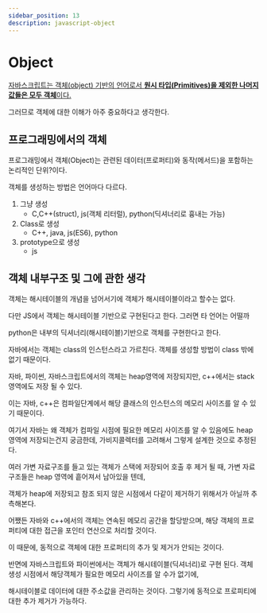 ```yaml
---
sidebar_position: 13
description: javascript-object
---
```


# Object

[자바스크립트는 객체(object) 기반의 언어로서 **원시 타입(Primitives)을 제외한 나머지 값들은 모두 객체**이다.](./types#object-type객체-타입)

그러므로 객체에 대한 이해가 아주 중요하다고 생각한다.

## 프로그래밍에서의 객체

프로그래밍에서 객체(Object)는 관련된 데이터(프로퍼티)와 동작(메서드)을 포함하는 논리적인 단위?이다.

객체를 생성하는 방법은 언어마다 다르다.

1. 그냥 생성
   - C,C++(struct), js(객체 리터럴), python(딕셔너리로 흉내는 가능)
2. Class로 생성
   - C++, java, js(ES6), python
3. prototype으로 생성
   - js

## 객체 내부구조 및 그에 관한 생각

객체는 해시테이블의 개념을 넘어서기에 객체가 해시테이블이라고 할수는 없다.

다만 JS에서 객체는 해시테이블 기반으로 구현된다고 한다. 그러면 타 언어는 어떨까

python은 내부의 딕셔너리(해시테이블)기반으로 객체를 구현한다고 한다.

자바에서는 객체는 class의 인스턴스라고 가르친다. 객체를 생성할 방법이 class 밖에 없기 때문이다.

자바, 파이썬, 자바스크립트에서의 객체는 heap영역에 저장되지만, c++에서는 stack영역에도 저장 될 수 있다.

이는 자바, c++은 컴파일단계에서 해당 클래스의 인스턴스의 메모리 사이즈를 알 수 있기 때문이다.

여기서 자바는 왜 객체가 컴파일 시점에 필요한 메모리 사이즈를 알 수 있음에도 heap 영역에 저장되는건지 궁금한데, 가비지콜렉터를 고려해서 그렇게 설계한 것으로 추정된다.

여러 가변 자료구조를 들고 있는 객체가 스택에 저장되어 호출 후 제거 될 때, 가변 자료구조들은 heap 영역에 흩어져서 남아있을 텐데,

객체가 heap에 저장되고 참조 되지 않은 시점에서 다같이 제거하기 위해서가 아닐까 추측해본다.

어쨌든 자바와 c++에서의 객체는 연속된 메모리 공간을 할당받으며, 해당 객체의 프로퍼티에 대한 접근을 포인터 연산으로 처리할 것이다.

이 때문에, 동적으로 객체에 대한 프로퍼티의 추가 및 제거가 안되는 것이다.

반면에 자바스크립트와 파이썬에서는 객체가 해시테이블(딕셔너리)로 구현 된다. 객체 생성 시점에서 해당객체가 필요한 메모리 사이즈를 알 수가 없기에,

해시테이블로 데이터에 대한 주소값을 관리하는 것이다. 그렇기에 동적으로 프로피티에 대한 추가 제거가 가능하다.
